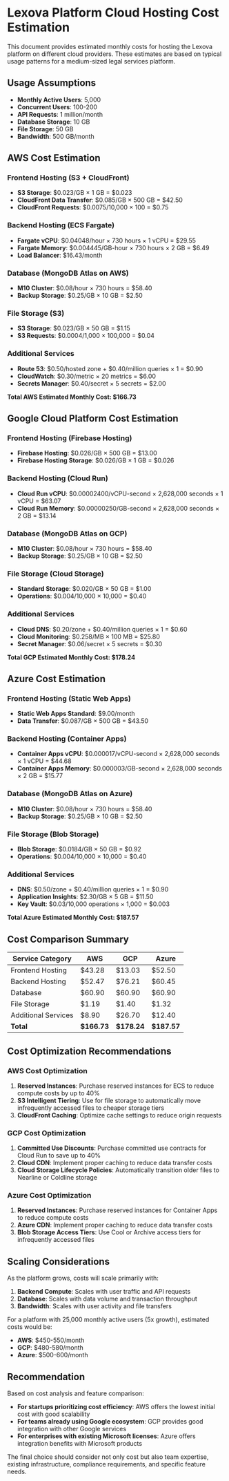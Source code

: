 # Lexova Platform Cloud Hosting Cost Estimation

This document provides estimated monthly costs for hosting the Lexova platform on different cloud providers. These estimates are based on typical usage patterns for a medium-sized legal services platform.

## Usage Assumptions

- **Monthly Active Users**: 5,000
- **Concurrent Users**: 100-200
- **API Requests**: 1 million/month
- **Database Storage**: 10 GB
- **File Storage**: 50 GB
- **Bandwidth**: 500 GB/month

## AWS Cost Estimation

### Frontend Hosting (S3 + CloudFront)
- **S3 Storage**: $0.023/GB × 1 GB = $0.023
- **CloudFront Data Transfer**: $0.085/GB × 500 GB = $42.50
- **CloudFront Requests**: $0.0075/10,000 × 100 = $0.75

### Backend Hosting (ECS Fargate)
- **Fargate vCPU**: $0.04048/hour × 730 hours × 1 vCPU = $29.55
- **Fargate Memory**: $0.004445/GB-hour × 730 hours × 2 GB = $6.49
- **Load Balancer**: $16.43/month

### Database (MongoDB Atlas on AWS)
- **M10 Cluster**: $0.08/hour × 730 hours = $58.40
- **Backup Storage**: $0.25/GB × 10 GB = $2.50

### File Storage (S3)
- **S3 Storage**: $0.023/GB × 50 GB = $1.15
- **S3 Requests**: $0.0004/1,000 × 100,000 = $0.04

### Additional Services
- **Route 53**: $0.50/hosted zone + $0.40/million queries × 1 = $0.90
- **CloudWatch**: $0.30/metric × 20 metrics = $6.00
- **Secrets Manager**: $0.40/secret × 5 secrets = $2.00

**Total AWS Estimated Monthly Cost: $166.73**

## Google Cloud Platform Cost Estimation

### Frontend Hosting (Firebase Hosting)
- **Firebase Hosting**: $0.026/GB × 500 GB = $13.00
- **Firebase Hosting Storage**: $0.026/GB × 1 GB = $0.026

### Backend Hosting (Cloud Run)
- **Cloud Run vCPU**: $0.00002400/vCPU-second × 2,628,000 seconds × 1 vCPU = $63.07
- **Cloud Run Memory**: $0.00000250/GB-second × 2,628,000 seconds × 2 GB = $13.14

### Database (MongoDB Atlas on GCP)
- **M10 Cluster**: $0.08/hour × 730 hours = $58.40
- **Backup Storage**: $0.25/GB × 10 GB = $2.50

### File Storage (Cloud Storage)
- **Standard Storage**: $0.020/GB × 50 GB = $1.00
- **Operations**: $0.004/10,000 × 10,000 = $0.40

### Additional Services
- **Cloud DNS**: $0.20/zone + $0.40/million queries × 1 = $0.60
- **Cloud Monitoring**: $0.258/MB × 100 MB = $25.80
- **Secret Manager**: $0.06/secret × 5 secrets = $0.30

**Total GCP Estimated Monthly Cost: $178.24**

## Azure Cost Estimation

### Frontend Hosting (Static Web Apps)
- **Static Web Apps Standard**: $9.00/month
- **Data Transfer**: $0.087/GB × 500 GB = $43.50

### Backend Hosting (Container Apps)
- **Container Apps vCPU**: $0.000017/vCPU-second × 2,628,000 seconds × 1 vCPU = $44.68
- **Container Apps Memory**: $0.000003/GB-second × 2,628,000 seconds × 2 GB = $15.77

### Database (MongoDB Atlas on Azure)
- **M10 Cluster**: $0.08/hour × 730 hours = $58.40
- **Backup Storage**: $0.25/GB × 10 GB = $2.50

### File Storage (Blob Storage)
- **Blob Storage**: $0.0184/GB × 50 GB = $0.92
- **Operations**: $0.004/10,000 × 10,000 = $0.40

### Additional Services
- **DNS**: $0.50/zone + $0.40/million queries × 1 = $0.90
- **Application Insights**: $2.30/GB × 5 GB = $11.50
- **Key Vault**: $0.03/10,000 operations × 1,000 = $0.003

**Total Azure Estimated Monthly Cost: $187.57**

## Cost Comparison Summary

| Service Category | AWS | GCP | Azure |
|------------------|-----|-----|-------|
| Frontend Hosting | $43.28 | $13.03 | $52.50 |
| Backend Hosting | $52.47 | $76.21 | $60.45 |
| Database | $60.90 | $60.90 | $60.90 |
| File Storage | $1.19 | $1.40 | $1.32 |
| Additional Services | $8.90 | $26.70 | $12.40 |
| **Total** | **$166.73** | **$178.24** | **$187.57** |

## Cost Optimization Recommendations

### AWS Cost Optimization
1. **Reserved Instances**: Purchase reserved instances for ECS to reduce compute costs by up to 40%
2. **S3 Intelligent Tiering**: Use for file storage to automatically move infrequently accessed files to cheaper storage tiers
3. **CloudFront Caching**: Optimize cache settings to reduce origin requests

### GCP Cost Optimization
1. **Committed Use Discounts**: Purchase committed use contracts for Cloud Run to save up to 40%
2. **Cloud CDN**: Implement proper caching to reduce data transfer costs
3. **Cloud Storage Lifecycle Policies**: Automatically transition older files to Nearline or Coldline storage

### Azure Cost Optimization
1. **Reserved Instances**: Purchase reserved instances for Container Apps to reduce compute costs
2. **Azure CDN**: Implement proper caching to reduce data transfer costs
3. **Blob Storage Access Tiers**: Use Cool or Archive access tiers for infrequently accessed files

## Scaling Considerations

As the platform grows, costs will scale primarily with:

1. **Backend Compute**: Scales with user traffic and API requests
2. **Database**: Scales with data volume and transaction throughput
3. **Bandwidth**: Scales with user activity and file transfers

For a platform with 25,000 monthly active users (5x growth), estimated costs would be:

- **AWS**: $450-550/month
- **GCP**: $480-580/month
- **Azure**: $500-600/month

## Recommendation

Based on cost analysis and feature comparison:

- **For startups prioritizing cost efficiency**: AWS offers the lowest initial cost with good scalability
- **For teams already using Google ecosystem**: GCP provides good integration with other Google services
- **For enterprises with existing Microsoft licenses**: Azure offers integration benefits with Microsoft products

The final choice should consider not only cost but also team expertise, existing infrastructure, compliance requirements, and specific feature needs.

